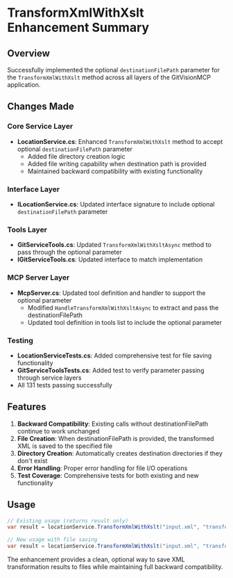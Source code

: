 # TransformXmlWithXslt Enhancement Summary

## Overview

Successfully implemented the optional `destinationFilePath` parameter for the `TransformXmlWithXslt` method across all layers of the GitVisionMCP application.

## Changes Made

### Core Service Layer

- **LocationService.cs**: Enhanced `TransformXmlWithXslt` method to accept optional `destinationFilePath` parameter
  - Added file directory creation logic
  - Added file writing capability when destination path is provided
  - Maintained backward compatibility with existing functionality

### Interface Layer

- **ILocationService.cs**: Updated interface signature to include optional `destinationFilePath` parameter

### Tools Layer

- **GitServiceTools.cs**: Updated `TransformXmlWithXsltAsync` method to pass through the optional parameter
- **IGitServiceTools.cs**: Updated interface to match implementation

### MCP Server Layer

- **McpServer.cs**: Updated tool definition and handler to support the optional parameter
  - Modified `HandleTransformXmlWithXsltAsync` to extract and pass the destinationFilePath
  - Updated tool definition in tools list to include the optional parameter

### Testing

- **LocationServiceTests.cs**: Added comprehensive test for file saving functionality
- **GitServiceToolsTests.cs**: Added test to verify parameter passing through service layers
- All 131 tests passing successfully

## Features

1. **Backward Compatibility**: Existing calls without destinationFilePath continue to work unchanged
2. **File Creation**: When destinationFilePath is provided, the transformed XML is saved to the specified file
3. **Directory Creation**: Automatically creates destination directories if they don't exist
4. **Error Handling**: Proper error handling for file I/O operations
5. **Test Coverage**: Comprehensive tests for both existing and new functionality

## Usage

```csharp
// Existing usage (returns result only)
var result = locationService.TransformXmlWithXslt("input.xml", "transform.xslt");

// New usage with file saving
var result = locationService.TransformXmlWithXslt("input.xml", "transform.xslt", "output.xml");
```

The enhancement provides a clean, optional way to save XML transformation results to files while maintaining full backward compatibility.
